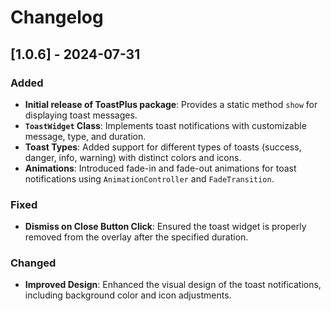 # Changelog

## [1.0.6] - 2024-07-31
### Added
- **Initial release of ToastPlus package**: Provides a static method `show` for displaying toast messages.
- **`ToastWidget` Class**: Implements toast notifications with customizable message, type, and duration.
- **Toast Types**: Added support for different types of toasts (success, danger, info, warning) with distinct colors and icons.
- **Animations**: Introduced fade-in and fade-out animations for toast notifications using `AnimationController` and `FadeTransition`.

### Fixed
- **Dismiss on Close Button Click**: Ensured the toast widget is properly removed from the overlay after the specified duration.

### Changed
- **Improved Design**: Enhanced the visual design of the toast notifications, including background color and icon adjustments.
